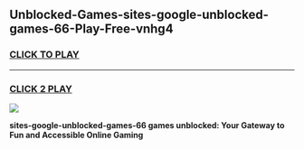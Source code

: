 
## Unblocked-Games-sites-google-unblocked-games-66-Play-Free-vnhg4
<h3>
<a href="https://premium76.site?title=sites-google-unblocked-games-66&ref=23A">CLICK TO PLAY</a></h3>
<hr>

<h3>
<a href="https://premium76.site?title=sites-google-unblocked-games-66&ref=23A">CLICK 2 PLAY</a>
  
</h3>

<a href="https://premium76.site?title=sites-google-unblocked-games-66&ref=23A"><img src="https://clearcache.store/games.png"></a>


**sites-google-unblocked-games-66 games unblocked: Your Gateway to Fun and Accessible Online Gaming**
